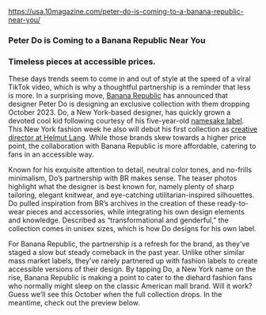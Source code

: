 https://usa.10magazine.com/peter-do-is-coming-to-a-banana-republic-near-you/

### **Peter Do is Coming to a Banana Republic Near You**
### **Timeless pieces at accessible prices.**

These days trends seem to come in and out of style at the speed of a viral TikTok video, which is why a thoughtful partnership is a reminder that less is more. In a surprising move, [Banana Republic](https://bananarepublic.gap.com/?tid=brps016054&kwid=1&ap=7&gclid=CjwKCAjw5_GmBhBIEiwA5QSMxPRUMpX0bFPrxAZQlRPiH-d9Gf5_MwMBVrehvDwkyXxfocCHyPep6BoCy4oQAvD_BwE&gclsrc=aw.ds) has announced that designer Peter Do is designing an exclusive collection with them dropping October 2023. Do, a New York-based designer, has quickly grown a devoted cool kid following courtesy of his five-year-old [namesake label](https://peterdo.net/). This New York fashion week he also will debut his first collection as [creative director at Helmut Lang](https://10magazine.com/peter-do-named-creative-director-of-helmut-lang/). While those brands skew towards a higher price point, the collaboration with Banana Republic is more affordable, catering to fans in an accessible way.

Known for his exquisite attention to detail, neutral color tones, and no-frills minimalism, Do’s partnership with BR makes sense. The teaser photos highlight what the designer is best known for, namely plenty of sharp tailoring, elegant knitwear, and eye-catching utilitarian-inspired silhouettes. Do pulled inspiration from BR’s archives in the creation of these ready-to-wear pieces and accessories, while integrating his own design elements and knowledge. Described as “transformational and genderful,” the collection comes in unisex sizes, which is how Do designs for his own label.

For Banana Republic, the partnership is a refresh for the brand, as they’ve staged a slow but steady comeback in the past year. Unlike other similar mass market labels, they’ve rarely partnered up with fashion labels to create accessible versions of their design. By tapping Do, a New York name on the rise, Banana Republic is making a point to cater to the diehard fashion fans who normally might sleep on the classic American mall brand. Will it work? Guess we’ll see this October when the full collection drops. In the meantime, check out the preview below.